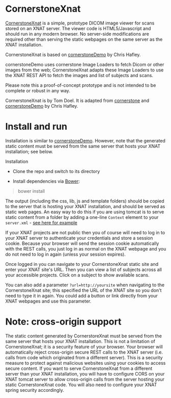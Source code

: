 CornerstoneXnat
================

[CornerstoneXnat](http://github.com/tomdoel/CornerstoneXnat) is a simple, prototype DICOM image viewer for scans stored on an XNAT server. The viewer code is HTML5/Javascript and should run in any modern browser. No server-side modifications are required other than serving the static webpages on the same server as the XNAT installation.

CornerstoneXnat is based on [cornerstoneDemo](http://github.com/chafey/cornerstoneDemo) by Chris Hafley.

cornerstoneDemo uses cornerstone Image Loaders to fetch Dicom or other images from the web; CornerstoneXnat adapts these Image Loaders to use the XNAT REST API to fetch the images and list of subjects and scans.

Please note this a proof-of-concept prototype and is not intended to be complete or robust in any way.


CornerstoneXnat is by Tom Doel. It is adapted from [cornerstone](http://github.com/chafey/cornerstone)  and [cornerstoneDemo](http://github.com/chafey/cornerstoneDemo) by Chris Hafley.

Install and run
================

Installation is similar to [cornerstoneDemo](http://github.com/chafey/cornerstoneDemo).
However, note that the generated static content must be served from the same server that hosts your XNAT installation; see below.

Installation

- Clone the repo and switch to its directory

- Install dependencies via [Bower](http://bower.io/):

> bower install

The output (including the css, lib, js and template folders) should be copied to the server that is hosting your XNAT installation, and should be served as static web pages.
An easy way to do this if you are using tomcat is to serve static content from a folder by adding a one-line `Context` element to your `server.xml` - [see here for example](http://www.moreofless.co.uk/static-content-web-pages-images-tomcat-outside-war/)

If your XNAT projects are not public then you of course will need to log in to your XNAT server to authenticate your credentials and store a session cookie. Because your browser will send the session cookie automatically with the REST calls, you just log in as normal on the XNAT webpage and you do not need to log in again (unless your session expires).

Once logged in you can navigate to your CornerstoneXnat static site and enter your XNAT site's URL. Then you can view a list of subjects across all your accessible projects. Click on a subject to show available scans.

You can also add a parameter `?url=http://yoursite` when navigating to the CornerstoneXnat site; this specified the URL of the XNAT site so you don't need to type it in again. You could add a button or link directly from your XNAT webpages and use this parameter.


Note: cross-origin support
==========================

The static content generated by CornerstoreXnat must be served from the same server that hosts your XNAT installation. This is not a limitation of CornerstoneXnat; it is a security feature of your browser. Your browser will automatically reject cross-origin secure REST calls to the XNAT server (i.e. calls from code which originated from a different server). This is a security measure to protect against malicious websites using your cookies to access secure content. If you want to serve CornerstoneXnat from a different server than your XNAT installation, you will have to configure CORS on your XNAT tomcat server to allow cross-origin calls from the server hosting your static CornerstoneXnat code. You will also need to configure your XNAT spring security accordingly.

